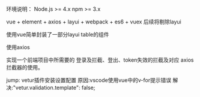 
##
环境说明：
Node.js >= 4.x
npm >= 3.x

vue + element + axios + layui + webpack + es6 + vuex  后续将剔除layui

使用vue简单封装了一部分layui table的组件

使用axios
 
实现一个前端项目中所需要的
登录及拦截、登出、token失效的拦截及对应 axios 拦截器的使用。


jump:
vetur插件安装设置配置
原因:vscode使用vue中的v-for提示错误
解决:"vetur.validation.template": false;
      
   

